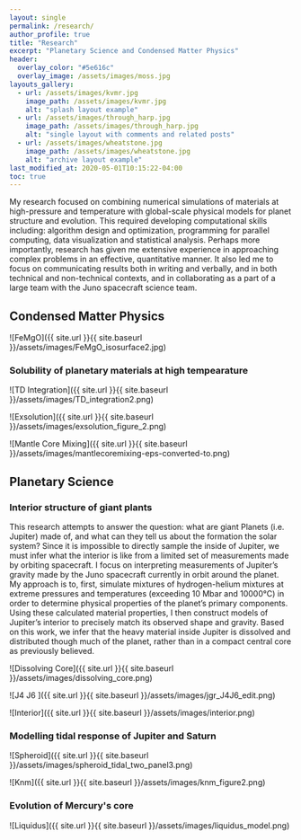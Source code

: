 ```yaml
---
layout: single
permalink: /research/
author_profile: true
title: "Research"
excerpt: "Planetary Science and Condensed Matter Physics"
header:
  overlay_color: "#5e616c"
  overlay_image: /assets/images/moss.jpg
layouts_gallery:
  - url: /assets/images/kvmr.jpg
    image_path: /assets/images/kvmr.jpg
    alt: "splash layout example"
  - url: /assets/images/through_harp.jpg
    image_path: /assets/images/through_harp.jpg
    alt: "single layout with comments and related posts"
  - url: /assets/images/wheatstone.jpg
    image_path: /assets/images/wheatstone.jpg
    alt: "archive layout example"
last_modified_at: 2020-05-01T10:15:22-04:00
toc: true
---
```


My research focused on combining numerical simulations of materials at high-pressure
and temperature with global-scale physical models for planet structure and evolution.
This required developing computational skills including: algorithm design and
optimization, programming for parallel computing, data visualization and statistical
analysis. Perhaps more importantly, research has given me extensive experience in
approaching complex problems in an effective, quantitative manner.  It also led me to
focus on communicating results both in writing and verbally, and in both technical
and non-technical contexts, and in collaborating as a part of a large team with the
Juno spacecraft science team.

## Condensed Matter Physics


![FeMgO]({{ site.url }}{{ site.baseurl }}/assets/images/FeMgO_isosurface2.jpg)

### Solubility of planetary materials at high tempearature


![TD Integration]({{ site.url }}{{ site.baseurl }}/assets/images/TD_integration2.png)

![Exsolution]({{ site.url }}{{ site.baseurl }}/assets/images/exsolution_figure_2.png)

![Mantle Core Mixing]({{ site.url }}{{ site.baseurl }}/assets/images/mantlecoremixing-eps-converted-to.png)

## Planetary Science

### Interior structure of giant plants

This research attempts to answer the question: what are giant Planets (i.e. Jupiter) made of, and what can they tell us about the formation the solar system? Since it is impossible to directly sample the inside of Jupiter, we must infer what the interior is like from a limited set of measurements made by orbiting spacecraft. I focus on interpreting measurements of Jupiter’s gravity made by the Juno spacecraft currently in orbit around the planet. My approach is to, first, simulate mixtures of hydrogen-helium mixtures at extreme pressures and temperatures (exceeding 10 Mbar and 10000°C) in order to determine physical properties of the planet’s primary components. Using these calculated material properties, I then construct models of Jupiter’s interior to precisely match its observed shape and gravity. Based on this work, we infer that the heavy material inside Jupiter is dissolved and distributed though much of the planet, rather than in a compact central core as previously believed.

![Dissolving Core]({{ site.url }}{{ site.baseurl }}/assets/images/dissolving_core.png)

![J4 J6 ]({{ site.url }}{{ site.baseurl }}/assets/images/jgr_J4J6_edit.png)

![Interior]({{ site.url }}{{ site.baseurl }}/assets/images/interior.png)


### Modelling tidal response of Jupiter and Saturn


![Spheroid]({{ site.url }}{{ site.baseurl }}/assets/images/spheroid_tidal_two_panel3.png)

![Knm]({{ site.url }}{{ site.baseurl }}/assets/images/knm_figure2.png)

### Evolution of Mercury's core

![Liquidus]({{ site.url }}{{ site.baseurl }}/assets/images/liquidus_model.png)
